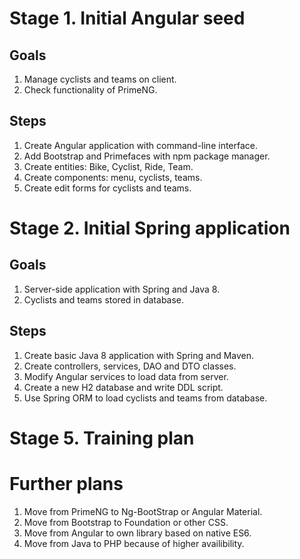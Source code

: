 # Stage 1. Initial Angular seed

## Goals

1. Manage cyclists and teams on client.
2. Check functionality of PrimeNG.

## Steps

1. Create Angular application with command-line interface.
2. Add Bootstrap and Primefaces with npm package manager.
3. Create entities: Bike, Cyclist, Ride, Team.
4. Create components: menu, cyclists, teams.
5. Create edit forms for cyclists and teams.

# Stage 2. Initial Spring application

## Goals

1. Server-side application with Spring and Java 8.
2. Cyclists and teams stored in database.

## Steps

1. Create basic Java 8 application with Spring and Maven.
2. Create controllers, services, DAO and DTO classes.
3. Modify Angular services to load data from server.
4. Create a new H2 database and write DDL script.
5. Use Spring ORM to load cyclists and teams from database.

# Stage 5. Training plan



# Further plans

1. Move from PrimeNG to Ng-BootStrap or Angular Material.
2. Move from Bootstrap to Foundation or other CSS.
3. Move from Angular to own library based on native ES6.
4. Move from Java to PHP because of higher availibility.